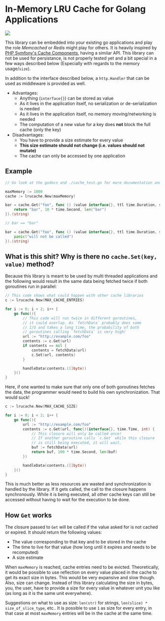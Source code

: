 # In-Memory LRU Cache for Golang Applications

[![](https://pkg.go.dev/badge/github.com/iamlouk/lrucache?utm_source=godoc)](https://pkg.go.dev/github.com/iamlouk/lrucache)

This library can be embedded into your existing go applications
and play the role *Memcached* or *Redis* might play for others.
It is heavily inspired by [PHP Symfony's Cache Components](https://symfony.com/doc/current/components/cache/adapters/array_cache_adapter.html),
having a similar API. This library can not be used for persistance,
is not properly tested yet and a bit special in a few ways described
below (Especially with regards to the memory usage/`size`).

In addition to the interface described below, a `http.Handler` that can be used as middleware is provided as well.

- Advantages:
    - Anything (`interface{}`) can be stored as value
    - As it lives in the application itself, no serialization or de-serialization is needed
    - As it lives in the application itself, no memory moving/networking is needed
    - The computation of a new value for a key does __not__ block the full cache (only the key)
- Disadvantages:
    - You have to provide a size estimate for every value
    - __This size estimate should not change (i.e. values should not mutate)__
    - The cache can only be accessed by one application

## Example

```go
// Go look at the godocs and ./cache_test.go for more documentation and examples

maxMemory := 1000
cache := lrucache.New(maxMemory)

bar = cache.Get("foo", func () (value interface{}, ttl time.Duration, size int) {
	return "bar", 10 * time.Second, len("bar")
}).(string)

// bar == "bar"

bar = cache.Get("foo", func () (value interface{}, ttl time.Duration, size int) {
	panic("will not be called")
}).(string)
```

## What is this shit? Why is there no `cache.Set(key, value)` method?

Because this library is meant to be used by multi threaded applications and the following would
result in the same data being fetched twice if both goroutines run in parallel:

```go
// This code shows what could happen with other cache libraries
c := lrucache.New(MAX_CACHE_ENTRIES)

for i := 0; i < 2; i++ {
    go func(){
        // This code will run twice in different goroutines,
        // it could overlap. As `fetchData` probably does some
        // I/O and takes a long time, the probability of both
        // goroutines calling `fetchData` is very high!
        url := "http://example.com/foo"
        contents := c.Get(url)
        if contents == nil {
            contents = fetchData(url)
            c.Set(url, contents)
        }

        handleData(contents.([]byte))
    }()
}

```

Here, if one wanted to make sure that only one of both goroutines fetches the data,
the programmer would need to build his own synchronization. That would suck!

```go
c := lrucache.New(MAX_CACHE_SIZE)

for i := 0; i < 2; i++ {
    go func(){
        url := "http://example.com/foo"
        contents := c.Get(url, func()(interface{}, time.Time, int) {
            // This closure will only be called once!
            // If another goroutine calls `c.Get` while this closure
            // is still being executed, it will wait.
            buf := fetchData(url)
            return buf, 100 * time.Second, len(buf)
        })

        handleData(contents.([]byte))
    }()
}

```

This is much better as less resources are wasted and synchronization is handled by
the library. If it gets called, the call to the closure happens synchronously. While
it is being executed, all other cache keys can still be accessed without having to wait
for the execution to be done.

## How `Get` works

The closure passed to `Get` will be called if the value asked for is not cached or
expired. It should return the following values:

- The value corresponding to that key and to be stored in the cache
- The time to live for that value (how long until it expires and needs to be recomputed)
- A size estimate

When `maxMemory` is reached, cache entries need to be evicted. Theoretically,
it would be possible to use reflection on every value placed in the cache
to get its exact size in bytes. This would be very expansive and slow though.
Also, size can change. Instead of this library calculating the size in bytes, you, the user,
have to provide a size for every value in whatever unit you like (as long as it is the same unit everywhere).

Suggestions on what to use as size: `len(str)` for strings, `len(slice) * size_of_slice_type`, etc.. It is possible
to use `1` as size for every entry, in that case at most `maxMemory` entries will be in the cache at the same time.

